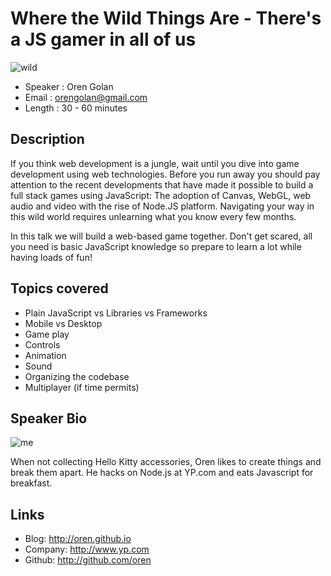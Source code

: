 # Where the Wild Things Are  - There's a JS gamer in all of us

![wild](http://i.imgur.com/XYJWad5.jpg)

* Speaker   : Oren Golan
* Email     : orengolan@gmail.com
* Length    : 30 - 60 minutes

Description
-----------

If you think web development is a jungle, wait until you dive into game development using web technologies.
Before you run away you should pay attention to the recent developments that have made it possible to build a full stack games using JavaScript: The adoption of Canvas, WebGL, web audio and video with the rise of Node.JS platform.
Navigating your way in this wild world requires unlearning what you know every few months.

In this talk we will build a web-based game together. Don't get scared, all you need is basic JavaScript knowledge so prepare to learn a lot while having loads of fun!

## Topics covered

* Plain JavaScript vs Libraries vs Frameworks
* Mobile vs Desktop
* Game play
* Controls
* Animation
* Sound
* Organizing the codebase
* Multiplayer (if time permits)

Speaker Bio
-----------

![me](http://oren.github.io/oren_golan.png)

When not collecting Hello Kitty accessories, Oren likes to create things and break them apart. He hacks on Node.js at YP.com and eats Javascript for breakfast.

Links
-----

* Blog: http://oren.github.io
* Company: http://www.yp.com
* Github: http://github.com/oren
